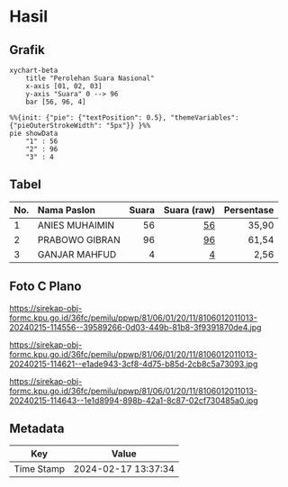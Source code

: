 # Hasil

## Grafik

```mermaid
xychart-beta
    title "Perolehan Suara Nasional"
    x-axis [01, 02, 03]
    y-axis "Suara" 0 --> 96
    bar [56, 96, 4]
```

```mermaid
%%{init: {"pie": {"textPosition": 0.5}, "themeVariables": {"pieOuterStrokeWidth": "5px"}} }%%
pie showData
    "1" : 56
    "2" : 96
    "3" : 4
```

## Tabel

| No. | Nama Paslon    | Suara | Suara (raw) | Persentase |
|:--- |:-------------- | -----:| -----------:| ----------:|
| 1   | ANIES MUHAIMIN | 56    | [56][p-1]   | 35,90      |
| 2   | PRABOWO GIBRAN | 96    | [96][p-2]   | 61,54      |
| 3   | GANJAR MAHFUD  | 4     | [4][p-3]    | 2,56       |


[p-1]: https://github.com/gigit-pemilu/pemilu-2024/blob/main/pilpres/hitung-suara/sub/81-maluku/sub/06-seram-bagian-barat/sub/01-kairatu/sub/2011-waimital/sub/013-tps/sub/paslon-1.txt
[p-2]: https://github.com/gigit-pemilu/pemilu-2024/blob/main/pilpres/hitung-suara/sub/81-maluku/sub/06-seram-bagian-barat/sub/01-kairatu/sub/2011-waimital/sub/013-tps/sub/paslon-2.txt
[p-3]: https://github.com/gigit-pemilu/pemilu-2024/blob/main/pilpres/hitung-suara/sub/81-maluku/sub/06-seram-bagian-barat/sub/01-kairatu/sub/2011-waimital/sub/013-tps/sub/paslon-3.txt

## Foto C Plano

https://sirekap-obj-formc.kpu.go.id/36fc/pemilu/ppwp/81/06/01/20/11/8106012011013-20240215-114556--39589266-0d03-449b-81b8-3f9391870de4.jpg

https://sirekap-obj-formc.kpu.go.id/36fc/pemilu/ppwp/81/06/01/20/11/8106012011013-20240215-114621--e1ade943-3cf8-4d75-b85d-2cb8c5a73093.jpg

https://sirekap-obj-formc.kpu.go.id/36fc/pemilu/ppwp/81/06/01/20/11/8106012011013-20240215-114643--1e1d8994-898b-42a1-8c87-02cf730485a0.jpg


## Metadata

| Key        | Value               |
| ---------- | ------------------- |
| Time Stamp | 2024-02-17 13:37:34 |



